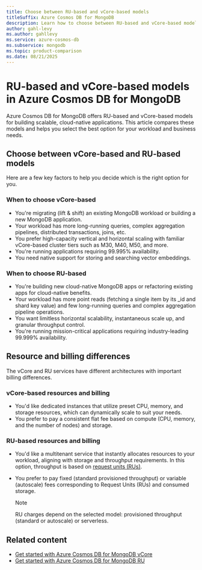 ```yaml
---
title: Choose between RU-based and vCore-based models
titleSuffix: Azure Cosmos DB for MongoDB
description: Learn how to choose between RU-based and vCore-based models in Azure Cosmos DB for MongoDB. Compare benefits and find the best fit for your workload. Start optimizing now.
author: gahl-levy
ms.author: gahllevy
ms.service: azure-cosmos-db
ms.subservice: mongodb
ms.topic: product-comparison
ms.date: 08/21/2025
---
```


# RU-based and vCore-based models in Azure Cosmos DB for MongoDB

Azure Cosmos DB for MongoDB offers RU-based and vCore-based models for building scalable, cloud-native applications. This article compares these models and helps you select the best option for your workload and business needs.

## Choose between vCore-based and RU-based models

Here are a few key factors to help you decide which is the right option for you.

### When to choose vCore-based

- You're migrating (lift & shift) an existing MongoDB workload or building a new MongoDB application.
- Your workload has more long-running queries, complex aggregation pipelines, distributed transactions, joins, etc.
- You prefer high-capacity vertical and horizontal scaling with familiar vCore-based cluster tiers such as M30, M40, M50, and more.
- You're running applications requiring 99.995% availability.
- You need native support for storing and searching vector embeddings.

### When to choose RU-based

- You're building new cloud-native MongoDB apps or refactoring existing apps for cloud-native benefits.
- Your workload has more point reads (fetching a single item by its _id and shard key value) and few long-running queries and complex aggregation pipeline operations.
- You want limitless horizontal scalability, instantaneous scale up, and granular throughput control.
- You're running mission-critical applications requiring industry-leading 99.999% availability.

## Resource and billing differences

The vCore and RU services have different architectures with important billing differences.

### vCore-based resources and billing

- You'd like dedicated instances that utilize preset CPU, memory, and storage resources, which can dynamically scale to suit your needs.
- You prefer to pay a consistent flat fee based on compute (CPU, memory, and the number of nodes) and storage.

### RU-based resources and billing

- You'd like a multitenant service that instantly allocates resources to your workload, aligning with storage and throughput requirements. In this option, throughput is based on [request units (RUs)](../request-units.md).
- You prefer to pay fixed (standard provisioned throughput) or variable (autoscale) fees corresponding to Request Units (RUs) and consumed storage.

  > [!NOTE]
  > RU charges depend on the selected model: provisioned throughput (standard or autoscale) or serverless.

## Related content

- [Get started with Azure Cosmos DB for MongoDB vCore](./vcore/quickstart-portal.md)
- [Get started with Azure Cosmos DB for MongoDB RU](./quickstart-python.md)
